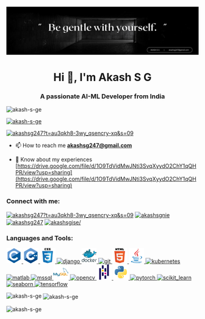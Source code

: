 ![Logo](https://github.com/akash247777/akash247777/blob/main/Black%20and%20White%20Simple%20Motivational%20Quote%20LinkedIn%20Banner.png)
<h1 align="center">Hi 👋, I'm Akash S G</h1>
<h3 align="center">A passionate AI-ML Developer from India</h3>

<p align="left"> <img src="https://komarev.com/ghpvc/?username=akash-s-ge&label=Profile%20views&color=0e75b6&style=flat" alt="akash-s-ge" /> </p>

<p align="left"> <a href="https://github.com/ryo-ma/github-profile-trophy"><img src="https://github-profile-trophy.vercel.app/?username=akash-s-ge" alt="akash-s-ge" /></a> </p>

<p align="left"> <a href="https://twitter.com/akashsg247?t=au3qkh8-3wy_qsencry-xq&s=09" target="blank"><img src="https://img.shields.io/twitter/follow/akashsg247?t=au3qkh8-3wy_qsencry-xq&s=09?logo=twitter&style=for-the-badge" alt="akashsg247?t=au3qkh8-3wy_qsencry-xq&s=09" /></a> </p>

- 📫 How to reach me **akashsg247@gmail.com**

- 📄 Know about my experiences [https://drive.google.com/file/d/1O9TdVidMwJNti3SvqXyydO2ChY1qQHPR/view?usp=sharing](https://drive.google.com/file/d/1O9TdVidMwJNti3SvqXyydO2ChY1qQHPR/view?usp=sharing)

<h3 align="left">Connect with me:</h3>
<p align="left">
<a href="https://twitter.com/akashsg247?t=au3qkh8-3wy_qsencry-xq&s=09" target="blank"><img align="center" src="https://raw.githubusercontent.com/rahuldkjain/github-profile-readme-generator/master/src/images/icons/Social/twitter.svg" alt="akashsg247?t=au3qkh8-3wy_qsencry-xq&s=09" height="30" width="40" /></a>
<a href="https://linkedin.com/in/akashsgnie" target="blank"><img align="center" src="https://raw.githubusercontent.com/rahuldkjain/github-profile-readme-generator/master/src/images/icons/Social/linked-in-alt.svg" alt="akashsgnie" height="30" width="40" /></a>
<a href="https://www.codechef.com/users/akashsg247" target="blank"><img align="center" src="https://cdn.jsdelivr.net/npm/simple-icons@3.1.0/icons/codechef.svg" alt="akashsg247" height="30" width="40" /></a>
<a href="https://www.leetcode.com/akashsgise/" target="blank"><img align="center" src="https://raw.githubusercontent.com/rahuldkjain/github-profile-readme-generator/master/src/images/icons/Social/leet-code.svg" alt="akashsgise/" height="30" width="40" /></a>
</p>

<h3 align="left">Languages and Tools:</h3>
<p align="left"> <a href="https://www.cprogramming.com/" target="_blank" rel="noreferrer"> <img src="https://raw.githubusercontent.com/devicons/devicon/master/icons/c/c-original.svg" alt="c" width="40" height="40"/> </a> <a href="https://www.w3schools.com/cpp/" target="_blank" rel="noreferrer"> <img src="https://raw.githubusercontent.com/devicons/devicon/master/icons/cplusplus/cplusplus-original.svg" alt="cplusplus" width="40" height="40"/> </a> <a href="https://www.w3schools.com/css/" target="_blank" rel="noreferrer"> <img src="https://raw.githubusercontent.com/devicons/devicon/master/icons/css3/css3-original-wordmark.svg" alt="css3" width="40" height="40"/> </a> <a href="https://www.djangoproject.com/" target="_blank" rel="noreferrer"> <img src="https://cdn.worldvectorlogo.com/logos/django.svg" alt="django" width="40" height="40"/> </a> <a href="https://www.docker.com/" target="_blank" rel="noreferrer"> <img src="https://raw.githubusercontent.com/devicons/devicon/master/icons/docker/docker-original-wordmark.svg" alt="docker" width="40" height="40"/> </a> <a href="https://git-scm.com/" target="_blank" rel="noreferrer"> <img src="https://www.vectorlogo.zone/logos/git-scm/git-scm-icon.svg" alt="git" width="40" height="40"/> </a> <a href="https://www.w3.org/html/" target="_blank" rel="noreferrer"> <img src="https://raw.githubusercontent.com/devicons/devicon/master/icons/html5/html5-original-wordmark.svg" alt="html5" width="40" height="40"/> </a> <a href="https://www.java.com" target="_blank" rel="noreferrer"> <img src="https://raw.githubusercontent.com/devicons/devicon/master/icons/java/java-original.svg" alt="java" width="40" height="40"/> </a> <a href="https://kubernetes.io" target="_blank" rel="noreferrer"> <img src="https://www.vectorlogo.zone/logos/kubernetes/kubernetes-icon.svg" alt="kubernetes" width="40" height="40"/> </a> <a href="https://www.mathworks.com/" target="_blank" rel="noreferrer"> <img src="https://upload.wikimedia.org/wikipedia/commons/2/21/Matlab_Logo.png" alt="matlab" width="40" height="40"/> </a> <a href="https://www.microsoft.com/en-us/sql-server" target="_blank" rel="noreferrer"> <img src="https://www.svgrepo.com/show/303229/microsoft-sql-server-logo.svg" alt="mssql" width="40" height="40"/> </a> <a href="https://www.mysql.com/" target="_blank" rel="noreferrer"> <img src="https://raw.githubusercontent.com/devicons/devicon/master/icons/mysql/mysql-original-wordmark.svg" alt="mysql" width="40" height="40"/> </a> <a href="https://opencv.org/" target="_blank" rel="noreferrer"> <img src="https://www.vectorlogo.zone/logos/opencv/opencv-icon.svg" alt="opencv" width="40" height="40"/> </a> <a href="https://pandas.pydata.org/" target="_blank" rel="noreferrer"> <img src="https://raw.githubusercontent.com/devicons/devicon/2ae2a900d2f041da66e950e4d48052658d850630/icons/pandas/pandas-original.svg" alt="pandas" width="40" height="40"/> </a> <a href="https://www.python.org" target="_blank" rel="noreferrer"> <img src="https://raw.githubusercontent.com/devicons/devicon/master/icons/python/python-original.svg" alt="python" width="40" height="40"/> </a> <a href="https://pytorch.org/" target="_blank" rel="noreferrer"> <img src="https://www.vectorlogo.zone/logos/pytorch/pytorch-icon.svg" alt="pytorch" width="40" height="40"/> </a> <a href="https://scikit-learn.org/" target="_blank" rel="noreferrer"> <img src="https://upload.wikimedia.org/wikipedia/commons/0/05/Scikit_learn_logo_small.svg" alt="scikit_learn" width="40" height="40"/> </a> <a href="https://seaborn.pydata.org/" target="_blank" rel="noreferrer"> <img src="https://seaborn.pydata.org/_images/logo-mark-lightbg.svg" alt="seaborn" width="40" height="40"/> </a> <a href="https://www.tensorflow.org" target="_blank" rel="noreferrer"> <img src="https://www.vectorlogo.zone/logos/tensorflow/tensorflow-icon.svg" alt="tensorflow" width="40" height="40"/> </a> </p>

<p><img align="left" src="https://github-readme-stats.vercel.app/api/top-langs?username=akash-s-ge&show_icons=true&locale=en&layout=compact" alt="akash-s-ge" /></p>

<p>&nbsp;<img align="center" src="https://github-readme-stats.vercel.app/api?username=akash-s-ge&show_icons=true&locale=en" alt="akash-s-ge" /></p>

<p><img align="center" src="https://github-readme-streak-stats.herokuapp.com/?user=akash-s-ge&" alt="akash-s-ge" /></p>
